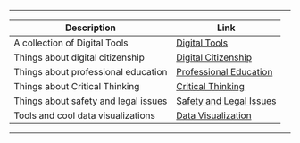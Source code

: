 <hr>

| Description | Link |
|-------------|------|
| A collection of Digital Tools | [Digital Tools](./tools.md) |
| Things about digital citizenship | [Digital Citizenship](./citizenship.md) |
| Things about professional education | [Professional Education](./education.md) |
| Things about Critical Thinking | [Critical Thinking](./thinking.md) |
| Things about safety and legal issues | [Safety and Legal Issues](./safety.md)|
| Tools and cool data visualizations | [Data Visualization](./data.md) |

<hr>


